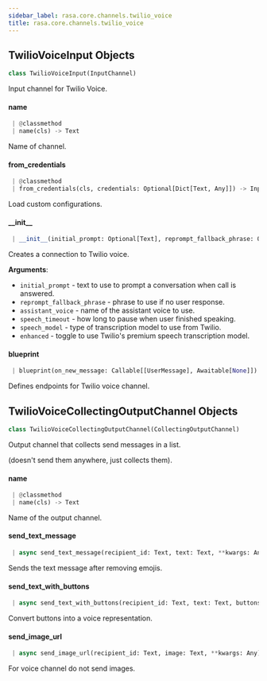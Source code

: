 ```yaml
---
sidebar_label: rasa.core.channels.twilio_voice
title: rasa.core.channels.twilio_voice
---
```

## TwilioVoiceInput Objects

```python
class TwilioVoiceInput(InputChannel)
```

Input channel for Twilio Voice.

#### name

```python
 | @classmethod
 | name(cls) -> Text
```

Name of channel.

#### from\_credentials

```python
 | @classmethod
 | from_credentials(cls, credentials: Optional[Dict[Text, Any]]) -> InputChannel
```

Load custom configurations.

#### \_\_init\_\_

```python
 | __init__(initial_prompt: Optional[Text], reprompt_fallback_phrase: Optional[Text], assistant_voice: Optional[Text], speech_timeout: Text = "5", speech_model: Text = "default", enhanced: Text = "false") -> None
```

Creates a connection to Twilio voice.

**Arguments**:

- `initial_prompt` - text to use to prompt a conversation when call is answered.
- `reprompt_fallback_phrase` - phrase to use if no user response.
- `assistant_voice` - name of the assistant voice to use.
- `speech_timeout` - how long to pause when user finished speaking.
- `speech_model` - type of transcription model to use from Twilio.
- `enhanced` - toggle to use Twilio&#x27;s premium speech transcription model.

#### blueprint

```python
 | blueprint(on_new_message: Callable[[UserMessage], Awaitable[None]]) -> Blueprint
```

Defines endpoints for Twilio voice channel.

## TwilioVoiceCollectingOutputChannel Objects

```python
class TwilioVoiceCollectingOutputChannel(CollectingOutputChannel)
```

Output channel that collects send messages in a list.

(doesn&#x27;t send them anywhere, just collects them).

#### name

```python
 | @classmethod
 | name(cls) -> Text
```

Name of the output channel.

#### send\_text\_message

```python
 | async send_text_message(recipient_id: Text, text: Text, **kwargs: Any) -> None
```

Sends the text message after removing emojis.

#### send\_text\_with\_buttons

```python
 | async send_text_with_buttons(recipient_id: Text, text: Text, buttons: List[Dict[Text, Any]], **kwargs: Any, ,) -> None
```

Convert buttons into a voice representation.

#### send\_image\_url

```python
 | async send_image_url(recipient_id: Text, image: Text, **kwargs: Any) -> None
```

For voice channel do not send images.


